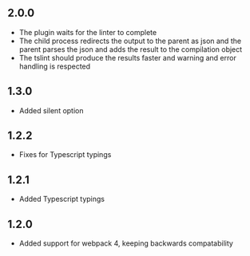## 2.0.0
- The plugin waits for the linter to complete
- The child process redirects the output to the parent as json and the parent parses the json and adds the result to the compilation object
- The tslint should produce the results faster and warning and error handling is respected

## 1.3.0
- Added silent option

## 1.2.2
- Fixes for Typescript typings

## 1.2.1
- Added Typescript typings

## 1.2.0
- Added support for webpack 4, keeping backwards compatability
